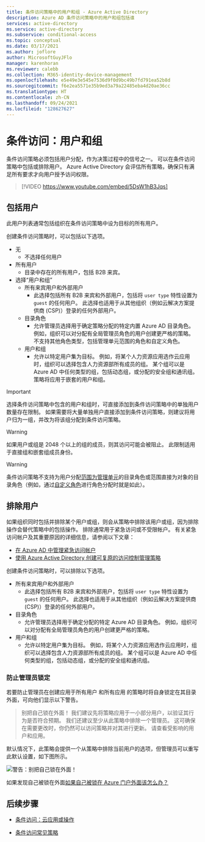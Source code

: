 ```yaml
---
title: 条件访问策略中的用户和组 - Azure Active Directory
description: Azure AD 条件访问策略中的用户和组包括谁
services: active-directory
ms.service: active-directory
ms.subservice: conditional-access
ms.topic: conceptual
ms.date: 03/17/2021
ms.author: joflore
author: MicrosoftGuyJFlo
manager: karenhoran
ms.reviewer: calebb
ms.collection: M365-identity-device-management
ms.openlocfilehash: e5e49e3e545e7536d9f0d9bc49b7fd791ea52b8d
ms.sourcegitcommit: f6e2ea5571e35b9ed3a79a22485eba4d20ae36cc
ms.translationtype: HT
ms.contentlocale: zh-CN
ms.lasthandoff: 09/24/2021
ms.locfileid: "128627627"
---
```

# <a name="conditional-access-users-and-groups"></a>条件访问：用户和组

条件访问策略必须包括用户分配，作为决策过程中的信号之一。 可以在条件访问策略中包括或排除用户。 Azure Active Directory 会评估所有策略，确保只有满足所有要求才向用户授予访问权限。 

> [!VIDEO https://www.youtube.com/embed/5DsW1hB3Jqs]

## <a name="include-users"></a>包括用户

此用户列表通常包括组织在条件访问策略中设为目标的所有用户。 

创建条件访问策略时，可以包括以下选项。

- 无
   - 不选择任何用户
- 所有用户
   - 目录中存在的所有用户，包括 B2B 来宾。
- 选择“用户和组”
   - 所有来宾用户和外部用户
      - 此选择包括所有 B2B 来宾和外部用户，包括将 `user type` 特性设置为 `guest` 的任何用户。 此选择也适用于从其他组织（例如云解决方案提供商 (CSP)）登录的任何外部用户。 
   - 目录角色
      - 允许管理员选择用于确定策略分配的特定内置 Azure AD 目录角色。 例如，组织可以对分配有全局管理员角色的用户创建更严格的策略。 不支持其他角色类型，包括管理单元范围的角色和自定义角色。
   - 用户和组
      - 允许以特定用户集为目标。 例如，将某个人力资源应用选作云应用时，组织可以选择包含人力资源部所有成员的组。 某个组可以是 Azure AD 中任何类型的组，包括动态组，或分配的安全组和通讯组。 策略将应用于嵌套的用户和组。

> [!IMPORTANT]
> 选择条件访问策略中包含的用户和组时，可直接添加到条件访问策略中的单独用户数量存在限制。 如果需要将大量单独用户直接添加到条件访问策略，则建议将用户归为一组，并改为将该组分配到条件访问策略。

> [!WARNING]
> 如果用户或组是 2048 个以上的组的成员，则其访问可能会被阻止。 此限制适用于直接组和嵌套组成员身份。

> [!WARNING]
> 条件访问策略不支持为用户分配[范围为管理单元](../roles/admin-units-assign-roles.md)的目录角色或范围直接为对象的目录角色（例如，通过[自定义角色](../roles/custom-create.md)进行角色分配时就是如此）。

## <a name="exclude-users"></a>排除用户

如果组织同时包括并排除某个用户或组，则会从策略中排除该用户或组，因为排除操作会替代策略中的包括操作。 排除通常用于紧急访问或不受限帐户。 有关紧急访问帐户及其重要原因的详细信息，请参阅以下文章： 

* [在 Azure AD 中管理紧急访问帐户](../roles/security-emergency-access.md)
* [使用 Azure Active Directory 创建可复原的访问控制管理策略](../authentication/concept-resilient-controls.md)

创建条件访问策略时，可以排除以下选项。

- 所有来宾用户和外部用户
   - 此选择包括所有 B2B 来宾和外部用户，包括将 `user type` 特性设置为 `guest` 的任何用户。 此选择也适用于从其他组织（例如云解决方案提供商 (CSP)）登录的任何外部用户。 
- 目录角色
   - 允许管理员选择用于确定分配的特定 Azure AD 目录角色。 例如，组织可以对分配有全局管理员角色的用户创建更严格的策略。
- 用户和组
   - 允许以特定用户集为目标。 例如，将某个人力资源应用选作云应用时，组织可以选择包含人力资源部所有成员的组。 某个组可以是 Azure AD 中任何类型的组，包括动态组，或分配的安全组和通讯组。

### <a name="preventing-administrator-lockout"></a>防止管理员锁定

若要防止管理员在创建应用于所有用户  和所有应用  的策略时将自身锁定在其目录外面，可向他们显示以下警告。

> 别把自己锁在外面！ 我们建议先将策略应用于一小部分用户，以验证其行为是否符合预期。 我们还建议至少从此策略中排除一个管理员。 这可确保在需要更改时，你仍然可以访问策略并对其进行更新。 请查看受影响的用户和应用。

默认情况下，此策略会提供一个从策略中排除当前用户的选项，但管理员可以重写此默认设置，如下图所示。 

![警告：别把自己锁在外面！](./media/concept-conditional-access-users-groups/conditional-access-users-and-groups-lockout-warning.png)

如果发现自己被锁在外面[如果自己被锁在 Azure 门户外面该怎么办？](troubleshoot-conditional-access.md#what-to-do-if-you-are-locked-out-of-the-azure-portal)

## <a name="next-steps"></a>后续步骤

- [条件访问：云应用或操作](concept-conditional-access-cloud-apps.md)

- [条件访问常见策略](concept-conditional-access-policy-common.md)
